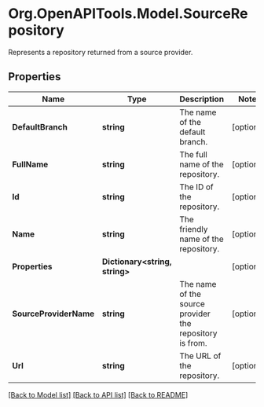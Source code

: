 # Org.OpenAPITools.Model.SourceRepository
Represents a repository returned from a source provider.

## Properties

Name | Type | Description | Notes
------------ | ------------- | ------------- | -------------
**DefaultBranch** | **string** | The name of the default branch. | [optional] 
**FullName** | **string** | The full name of the repository. | [optional] 
**Id** | **string** | The ID of the repository. | [optional] 
**Name** | **string** | The friendly name of the repository. | [optional] 
**Properties** | **Dictionary&lt;string, string&gt;** |  | [optional] 
**SourceProviderName** | **string** | The name of the source provider the repository is from. | [optional] 
**Url** | **string** | The URL of the repository. | [optional] 

[[Back to Model list]](../README.md#documentation-for-models) [[Back to API list]](../README.md#documentation-for-api-endpoints) [[Back to README]](../README.md)

